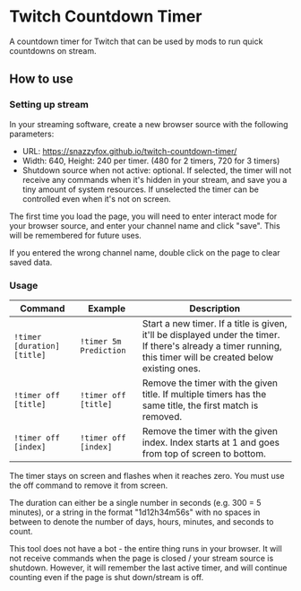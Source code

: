 # Twitch Countdown Timer

A countdown timer for Twitch that can be used by mods to run quick countdowns on stream.

## How to use

### Setting up stream

In your streaming software, create a new browser source with the following parameters: 

- URL: https://snazzyfox.github.io/twitch-countdown-timer/
- Width: 640, Height: 240 per timer. (480 for 2 timers, 720 for 3 timers)
- Shutdown source when not active: optional. If selected, the timer will not receive any commands when it's hidden in your stream, and save you a tiny amount of system resources. If unselected the timer can be controlled even when it's not on screen.

The first time you load the page, you will need to enter interact mode for your browser source, and enter your channel name and click "save". This will be remembered for future uses. 

If you entered the wrong channel name, double click on the page to clear saved data.

### Usage

| Command                     | Example                | Description                                                                                                     |
| --------------------------- | ---------------------- | --------------------------------------------------------------------------------------------------------------- |
| `!timer [duration] [title]` | `!timer 5m Prediction` | Start a new timer. If a title is given, it'll be displayed under the timer. If there's already a timer running, this timer will be created below existing ones.
| `!timer off [title]` | `!timer off [title]` | Remove the timer with the given title. If multiple timers has the same title, the first match is removed. |
| `!timer off [index]` | `!timer off [index]` | Remove the timer with the given index. Index starts at 1 and goes from top of screen to bottom. |

The timer stays on screen and flashes when it reaches zero. You must use the off command to remove it from screen.

The duration can either be a single number in seconds (e.g. 300 = 5 minutes), or a string in the format "1d12h34m56s" with no spaces in between to denote the number of days, hours, minutes, and seconds to count.

This tool does not have a bot - the entire thing runs in your browser. It will not receive commands when the page is closed / your stream source is shutdown. However, it will remember the last active timer, and will continue counting even if the page is shut down/stream is off.